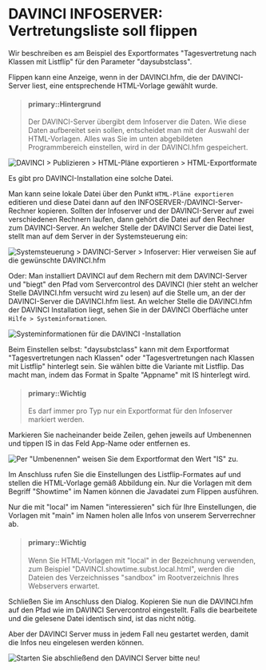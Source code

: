 # DAVINCI INFOSERVER: Vertretungsliste soll flippen

Wir beschreiben es am Beispiel des Exportformates "Tagesvertretung nach Klassen mit Listflip" für den Parameter "daysubstclass".

Flippen kann eine Anzeige, wenn in der DAVINCI.hfm, die der DAVINCI-Server liest, eine entsprechende HTML-Vorlage gewählt wurde.

> #### primary::Hintergrund
>
> Der DAVINCI-Server übergibt dem Infoserver die Daten. Wie diese Daten aufbereitet sein sollen, entscheidet man mit der Auswahl der HTML-Vorlagen. Alles was Sie im unten abgebildeten Programmbereich einstellen, wird in der DAVINCI.hfm gespeichert.
 
![DAVINCI > Publizieren > HTML-Pläne exportieren > HTML-Exportformate](/assets/images/html_plaene_exportieren.png)

Es gibt pro DAVINCI-Installation eine solche Datei.

Man kann seine lokale Datei über den Punkt `HTML-Pläne exportieren` editieren und diese Datei dann auf den INFOSERVER-/DAVINCI-Server-Rechner kopieren. Sollten der Infoserver und der DAVINCI-Server auf  zwei verschiedenen Rechnern laufen, dann gehört die Datei auf den Rechner zum DAVINCI-Server. An welcher Stelle der DAVINCI Server die Datei liest, stellt man auf dem Server in der Systemsteuerung ein:

![Systemsteuerung > DAVINCI-Server > Infoserver: Hier verweisen Sie auf die gewünschte DAVINCI.hfm](/assets/images/hfm_fuer_server_einstellen.png) 

Oder:
Man installiert DAVINCI auf dem Rechern mit dem DAVINCI-Server und "biegt" den Pfad vom Servercontrol des DAVINCI (hier steht an welcher Stelle DAVINCI.hfm versucht wird zu lesen) auf die Stelle um, an der der DAVINCI-Server die DAVINCI.hfm liest. An welcher Stelle die DAVINCI.hfm der DAVINCI Installation liegt, sehen Sie in der DAVINCI Oberfläche unter `Hilfe > Systeminformationen`.

![Systeminformationen für die DAVINCI -Installation](/assets/images/speicherort_hfm-datei.png) 

Beim Einstellen selbst:
"daysubstclass" kann mit dem Exportformat "Tagesvertretungen nach Klassen" oder "Tagesvertretungen nach Klassen mit Listflip" hinterlegt sein. Sie wählen bitte die Variante mit Listflip. Das macht man, indem das Format in Spalte "Appname" mit IS hinterlegt wird.

> #### primary::Wichtig
>
> Es darf immer pro Typ nur ein Exportformat für den Infoserver markiert werden.

Markieren Sie nacheinander beide Zeilen, gehen jeweils auf Umbenennen und tippen IS in das Feld App-Name oder entfernen es.
 
![Per "Umbenennen" weisen Sie dem Exportformat den Wert "IS" zu.](/assets/images/appnamen_aendern.png)

Im Anschluss rufen Sie die Einstellungen des Listflip-Formates auf und stellen die HTML-Vorlage gemäß Abbildung ein. Nur die Vorlagen  mit dem Begriff "Showtime" im Namen können die Javadatei zum Flippen ausführen. 

Nur die mit "local" im Namen "interessieren" sich für Ihre Einstellungen, die Vorlagen mit "main" im Namen holen alle Infos von unserem Serverrechner ab. 

> #### primary::Wichtig
>
> Wenn Sie HTML-Vorlagen mit "local" in der Bezeichnung verwenden, zum Beispiel "DAVINCI.showtime.subst.local.html", werden die Dateien des Verzeichnisses "sandbox" im Rootverzeichnis Ihres Webservers erwartet.

Schließen Sie im Anschluss den Dialog. Kopieren Sie nun die DAVINCI.hfm auf den Pfad wie im DAVINCI Servercontrol eingestellt. Falls die bearbeitete und die gelesene Datei identisch sind, ist das nicht nötig. 

Aber der DAVINCI Server muss in jedem Fall neu gestartet werden, damit die Infos neu eingelesen werden können.

![Starten Sie abschließend den DAVINCI Server bitte neu!](/assets/images/serverdienst_neustarten.png)
 

